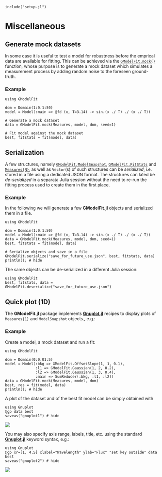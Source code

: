 ```@setup abc
include("setup.jl")
```

# Miscellaneous

## Generate mock datasets

In some case it is useful to test a model for robustness before the emprical data are available for fitting.  This can be achieved via the [`GModelFit.mock()`](@ref) function, whose purpose is to generate a mock dataset which simulates a measurement process by adding random noise to the foreseen ground-truth.

### Example

```@example abc
using GModelFit

dom = Domain(1:0.1:50)
model = Model(:main => @fd (x, T=3.14) -> sin.(x ./ T) ./ (x ./ T))

# Generate a mock dataset
data = GModelFit.mock(Measures, model, dom, seed=1)

# Fit model against the mock dataset
best, fitstats = fit(model, data)
```



## Serialization

A few structures, namely [`GModelFit.ModelSnapshot`](@ref), [`GModelFit.FitStats`](@ref) and [`Measures{N}`](@ref), as well as `Vector`(s) of such structures can be *serialized*, i.e. stored in a file using a dedicated JSON format.  The structures can lated be *de-serialized* in a separata Julia session without the need to re-run the fitting process used to create them in the first place.

### Example

In the following we will generate a few **GModelFit.jl** objects and serialized them in a file.
```@example abc
using GModelFit

dom = Domain(1:0.1:50)
model = Model(:main => @fd (x, T=3.14) -> sin.(x ./ T) ./ (x ./ T))
data = GModelFit.mock(Measures, model, dom, seed=1)
best, fitstats = fit(model, data)

# Serialize objects and save in a file
GModelFit.serialize("save_for_future_use.json", best, fitstats, data)
println(); # hide
```

The same objects can be de-serialized in a different Julia session:
```@example abc
using GModelFit
best, fitstats, data = GModelFit.deserialize("save_for_future_use.json")
```



## Quick plot (1D)

The **GModelFit.jl** package implements [**Gnuplot.jl**](https://github.com/gcalderone/Gnuplot.jl/) recipes to display plots of `Measures{1}` and `ModelSnapshot` objects., e.g.:

### Example

Create a model, a mock dataset and run a fit:
```@example abc
using GModelFit

dom = Domain(0:0.01:5)
model = Model(:bkg => GModelFit.OffsetSlope(1, 1, 0.1),
              :l1 => GModelFit.Gaussian(1, 2, 0.2),
              :l2 => GModelFit.Gaussian(1, 3, 0.4),
              :main => SumReducer(:bkg, :l1, :l2))
data = GModelFit.mock(Measures, model, dom)
best, res = fit(model, data)
println(); # hide
```

A plot of the dataset and of the best fit model can be simply obtained with
```@example abc
using Gnuplot
@gp data best
saveas("gnuplot1") # hide
```
![](assets/gnuplot1.png)

You may also specify axis range, labels, title, etc. using the standard [**Gnuplot.jl**](https://github.com/gcalderone/Gnuplot.jl/) keyword syntax, e.g.:

```@example abc
using Gnuplot
@gp xr=[1, 4.5] xlabel="Wavelength" ylab="Flux" "set key outside" data best
saveas("gnuplot2") # hide
```
![](assets/gnuplot2.png)
